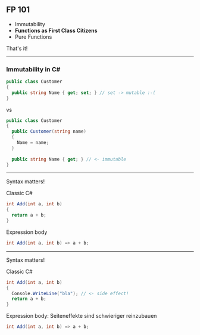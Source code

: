 ## FP 101
- Immutability
- **Functions as First Class Citizens**
- Pure Functions

That's it!

---

### Immutability in C# #

```csharp
public class Customer
{
  public string Name { get; set; } // set -> mutable :-(
}
```

vs

```csharp
public class Customer
{
  public Customer(string name)
  {
    Name = name;
  }
  
  public string Name { get; } // <- immutable
}
```

---

Syntax matters!

Classic C#

```csharp
int Add(int a, int b)
{
  return a + b;
}
```

Expression body

```csharp
int Add(int a, int b) => a + b;
```

---

Syntax matters!

Classic C#

```csharp
int Add(int a, int b)
{
  Console.WriteLine("bla"); // <- side effect!
  return a + b;
}
```

Expression body: Seiteneffekte sind schwieriger reinzubauen

```csharp
int Add(int a, int b) => a + b;
```
